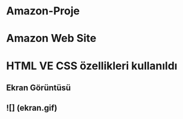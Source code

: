 # Amazon-Proje

<h1> Amazon Web Site <h1>

HTML VE CSS özellikleri kullanıldı

<h2> Ekran Görüntüsü <h2>

![] (ekran.gif)